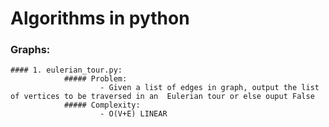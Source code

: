 # Algorithms in python

### Graphs:
    #### 1. eulerian_tour.py:
                ##### Problem: 
                        - Given a list of edges in graph, output the list of vertices to be traversed in an  Eulerian tour or else ouput False
                ##### Complexity: 
                        - O(V+E) LINEAR
